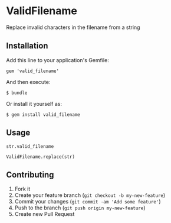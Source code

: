 # ValidFilename

Replace invalid characters in the filename from a string

## Installation

Add this line to your application's Gemfile:

    gem 'valid_filename'

And then execute:

    $ bundle

Or install it yourself as:

    $ gem install valid_filename

## Usage

    str.valid_filename

    ValidFilename.replace(str)

## Contributing

1. Fork it
2. Create your feature branch (`git checkout -b my-new-feature`)
3. Commit your changes (`git commit -am 'Add some feature'`)
4. Push to the branch (`git push origin my-new-feature`)
5. Create new Pull Request

